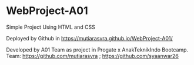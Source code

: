 # WebProject-A01
Simple Project Using HTML and CSS

Deployed by Github in https://mutiarasvra.github.io/WebProject-A01/

Developed by A01 Team as project in Progate x AnakTeknikIndo Bootcamp. 
Team: https://github.com/mutiarasvra ; https://github.com/syaanwar26

